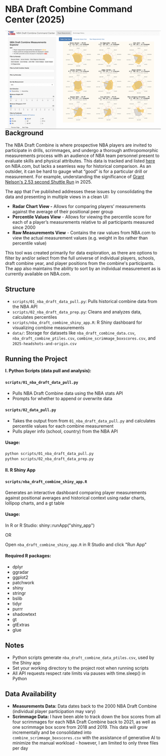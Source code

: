 # NBA Draft Combine Command Center (2025)

<img src="https://github.com/BryanDfor3/nba-draft-combine-command-center/blob/main/nba-draft-combine-command-center.gif" align="left"/> <br>  

## Background

The NBA Draft Combine is where prospective NBA players are invited to participate in drills, scrimmages, and undergo a thorough anthropomorphic measurements process with an audience of NBA team personnel present to evaluate skills and physical attributes. This data is tracked and listed [here](/https://www.nba.com/stats/draft/combine-anthro) on NBA.com, but lacks a seamless way for historical comparison. As an outsider, it can be hard to gauge what “good” is for a particular drill or measurement. For example, understanding the significance of [Grant Nelson's 2.53 second Shuttle Run](/https://www.instagram.com/reel/DJmxdfzys6C/) in 2025. 

The app that I’ve published addresses these issues by consolidating the data and presenting in multiple views in a clean UI:

- **Radar Chart View -** Allows for comparing players’ measurements against the average of their positional peer group
- **Percentile Values View** - Allows for viewing the percentile score for each of a player’s measurements relative to all participants measured since 2000
- **Raw Measurements View** - Contains the raw values from NBA.com to view the actual measurement values (e.g. weight in lbs rather than percentile value)

This tool was created primarily for data exploration, as there are options to filter by and/or select from the full universe of individual players, schools, draft combine year, and player positions from the combine's participants. The app also maintains the ability to sort by an individual measurement as is currently available on NBA.com. 

## Structure

- `scripts/01_nba_draft_data_pull.py`: Pulls historical combine data from the NBA API
- `scripts/02_nba_draft_data_prep.py`: Cleans and analyzes data, calculates percentiles
- `scripts/nba_draft_combine_shiny_app.R`: R Shiny dashboard for visualizing combine measurements
- `data/`: Storage for datasets like `nba_draft_combine_data.csv`, `nba_draft_combine_ptiles.csv`, `combine_scrimmage_boxscores.csv`, and `2025-headshots-and-origin.csv`

## Running the Project

**I. Python Scripts (data pull and analysis):**

#### `scripts/01_nba_draft_data_pull.py`
- Pulls NBA Draft Combine data using the NBA stats API <br />
- Prompts for whether to append or overwrite data

#### `scripts/02_data_pull.py`
- Takes the output from from `01_nba_draft_data_pull.py` and calculates percentile values for each combine measurement <br />
- Pulls player info (school, country) from the NBA API

#### Usage:
```bash
python scripts/01_nba_draft_data_pull.py
python scripts/02_nba_draft_data_prep.py
```

#### II. R Shiny App
#### `scripts/nba_draft_combine_shiny_app.R`
Generates an interactive dashboard comparing player measurements against positional averages and historical context using radar charts, lollipop charts, and a gt table

#### Usage:
In R or R Studio: shiny::runApp("shiny_app")

OR 

Open `nba_draft_combine_shiny_app.R` in R Studio and click "Run App"

#### Required R packages:
- dplyr 
- ggradar
- ggplot2
- patchwork
- shiny
- stringr
- bslib
- tidyr
- purrr
- shadowtext
- gt
- gtExtras
- glue

## Notes
- Python scripts generate `nba_draft_combine_data_ptiles.csv`, used by the Shiny app
- Set your working directory to the project root when running scripts
- All API requests respect rate limits via pauses with time.sleep() in Python

## Data Availability
- **Measurements Data:** Data dates back to the 2000 NBA Draft Combine (individual player participation may vary)
- **Scrimmage Data:** I have been able to track down the box scores from all four scrimmages for each NBA Draft Combine back to 2021, as well as one scrimmage box score from 2018 and 2019. This data will grow incrementally and be consolidated into `combine_scrimmage_boxscores.csv` with the assistance of generative AI to minimize the manual workload - however, I am limited to only three files per day
